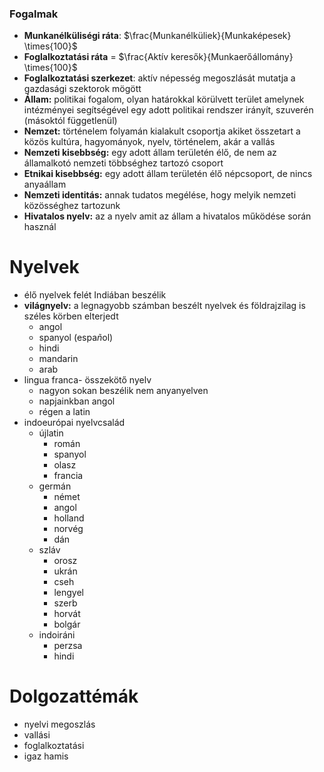 ### Fogalmak
- **Munkanélküliségi ráta**: $\frac{Munkanélküliek}{Munkaképesek} \times{100}$
- **Foglalkoztatási ráta** = $\frac{Aktív keresők}{Munkaerőállomány} \times{100}$
- **Foglalkoztatási szerkezet**: aktív népesség megoszlását mutatja a gazdasági szektorok mögött
- **Állam:** politikai fogalom, olyan határokkal körülvett terület amelynek intézményei segítségével egy adott politikai rendszer irányít, szuverén (másoktól függetlenül)
- **Nemzet:** történelem folyamán kialakult csoportja akiket összetart a közös kultúra, hagyományok, nyelv, történelem, akár a vallás
- **Nemzeti kisebbség:** egy adott állam területén élő, de nem az államalkotó nemzeti többséghez tartozó csoport
- **Etnikai kisebbség:** egy adott állam területén élő népcsoport, de nincs anyaállam
- **Nemzeti identitás:** annak tudatos megélése, hogy melyik nemzeti közösséghez tartozunk
- **Hivatalos nyelv:** az a nyelv amit az állam a hivatalos működése során használ


# Nyelvek
- élő nyelvek felét Indiában beszélik
- **világnyelv:** a legnagyobb számban beszélt nyelvek és földrajzilag is széles körben elterjedt
	- angol
	- spanyol (espa$\tilde{n}$ol)
	- hindi
	- mandarin
	- arab
- lingua franca- összekötő nyelv
	- nagyon sokan beszélik nem anyanyelven
	- napjainkban angol
	- régen a latin
- indoeurópai nyelvcsalád
	- újlatin
		- román
		- spanyol
		- olasz
		- francia
	- germán
		- német
		- angol
		- holland
		- norvég
		- dán
	- szláv
		- orosz
		- ukrán
		- cseh
		- lengyel
		- szerb
		- horvát
		- bolgár
	- indoiráni
		- perzsa
		- hindi
# Dolgozattémák
- nyelvi megoszlás
- vallási
- foglalkoztatási
- igaz hamis